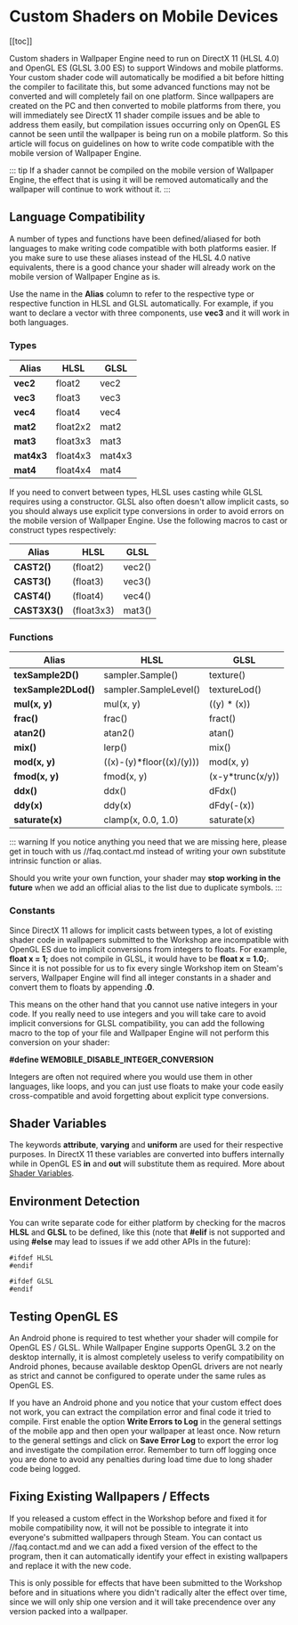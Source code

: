 # Custom Shaders on Mobile Devices

[[toc]]

Custom shaders in Wallpaper Engine need to run on DirectX 11 (HLSL 4.0) and OpenGL ES (GLSL 3.00 ES) to support Windows and mobile platforms. Your custom shader code will automatically be modified a bit before hitting the compiler to facilitate this, but some advanced functions may not be converted and will completely fail on one platform. Since wallpapers are created on the PC and then converted to mobile platforms from there, you will immediately see DirectX 11 shader compile issues and be able to address them easily, but compilation issues occurring only on OpenGL ES cannot be seen until the wallpaper is being run on a mobile platform. So this article will focus on guidelines on how to write code compatible with the mobile version of Wallpaper Engine.

::: tip
If a shader cannot be compiled on the mobile version of Wallpaper Engine, the effect that is using it will be removed automatically and the wallpaper will continue to work without it.
:::

## Language Compatibility

A number of types and functions have been defined/aliased for both languages to make writing code compatible with both platforms easier. If you make sure to use these aliases instead of the HLSL 4.0 native equivalents, there is a good chance your shader will already work on the mobile version of Wallpaper Engine as is.

Use the name in the **Alias** column to refer to the respective type or respective function in HLSL and GLSL automatically. For example, if you want to declare a vector with three components, use **vec3** and it will work in both languages.

### Types

|Alias|HLSL|GLSL|
|-|-|-|
|**vec2**|float2|vec2|
|**vec3**|float3|vec3|
|**vec4**|float4|vec4|
|**mat2**|float2x2|mat2|
|**mat3**|float3x3|mat3|
|**mat4x3**|float4x3|mat4x3|
|**mat4**|float4x4|mat4|

If you need to convert between types, HLSL uses casting while GLSL requires using a constructor. GLSL also often doesn't allow implicit casts, so you should always use explicit type conversions in order to avoid errors on the mobile version of Wallpaper Engine. Use the following macros to cast or construct types respectively:

|Alias|HLSL|GLSL|
|-|-|-|
|**CAST2()**|(float2)|vec2()|
|**CAST3()**|(float3)|vec3()|
|**CAST4()**|(float4)|vec4()|
|**CAST3X3()**|(float3x3)|mat3()|

### Functions

|Alias|HLSL|GLSL|
|-|-|-|
|**texSample2D()**|sampler.Sample()|texture()|
|**texSample2DLod()**|sampler.SampleLevel()|textureLod()|
|**mul(x, y)**|mul(x, y)|((y) * (x))|
|**frac()**|frac()|fract()|
|**atan2()**|atan2()|atan()|
|**mix()**|lerp()|mix()|
|**mod(x, y)**|((x)-(y)*floor((x)/(y)))|mod(x, y)|
|**fmod(x, y)**|fmod(x, y)|(x-y*trunc(x/y))|
|**ddx()**|ddx()|dFdx()|
|**ddy(x)**|ddy(x)|dFdy(-(x))|
|**saturate(x)**|clamp(x, 0.0, 1.0)|saturate(x)|

::: warning
If you notice anything you need that we are missing here, please get in touch with us //faq.contact.md instead of writing your own substitute intrinsic function or alias.

Should you write your own function, your shader may **stop working in the future** when we add an official alias to the list due to duplicate symbols.
:::

### Constants

Since DirectX 11 allows for implicit casts between types, a lot of existing shader code in wallpapers submitted to the Workshop are incompatible with OpenGL ES due to implicit conversions from integers to floats. For example, **float x = 1;** does not compile in GLSL, it would have to be **float x = 1.0;**. Since it is not possible for us to fix every single Workshop item on Steam's servers, Wallpaper Engine will find all integer constants in a shader and convert them to floats by appending **.0**.

This means on the other hand that you cannot use native integers in your code. If you really need to use integers and you will take care to avoid implicit conversions for GLSL compatibility, you can add the following macro to the top of your file and Wallpaper Engine will not perform this conversion on your shader:

**#define WEMOBILE_DISABLE_INTEGER_CONVERSION**

Integers are often not required where you would use them in other languages, like loops, and you can just use floats to make your code easily cross-compatible and avoid forgetting about explicit type conversions.

## Shader Variables

The keywords **attribute**, **varying** and **uniform** are used for their respective purposes. In DirectX 11 these variables are converted into buffers internally while in OpenGL ES **in** and **out** will substitute them as required. More about [Shader Variables](/en/scene/shader/variables.html).

## Environment Detection

You can write separate code for either platform by checking for the macros **HLSL** and **GLSL** to be defined, like this (note that **#elif** is not supported and using **#else** may lead to issues if we add other APIs in the future):

	#ifdef HLSL
	#endif

	#ifdef GLSL
	#endif

## Testing OpenGL ES

An Android phone is required to test whether your shader will compile for OpenGL ES / GLSL. While Wallpaper Engine supports OpenGL 3.2 on the desktop internally, it is almost completely useless to verify compatibility on Android phones, because available desktop OpenGL drivers are not nearly as strict and cannot be configured to operate under the same rules as OpenGL ES.

If you have an Android phone and you notice that your custom effect does not work, you can extract the compilation error and final code it tried to compile. First enable the option **Write Errors to Log** in the general settings of the mobile app and then open your wallpaper at least once. Now return to the general settings and click on **Save Error Log** to export the error log and investigate the compilation error. Remember to turn off logging once you are done to avoid any penalties during load time due to long shader code being logged.

## Fixing Existing Wallpapers / Effects

If you released a custom effect in the Workshop before and fixed it for mobile compatibility now, it will not be possible to integrate it into everyone's submitted wallpapers through Steam. You can contact us //faq.contact.md and we can add a fixed version of the effect to the program, then it can automatically identify your effect in existing wallpapers and replace it with the new code.

This is only possible for effects that have been submitted to the Workshop before and in situations where you didn't radically alter the effect over time, since we will only ship one version and it will take precendence over any version packed into a wallpaper.
